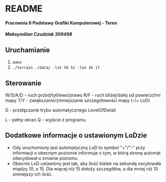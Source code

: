# README 
#### Pracownia 6 Podstawy Grafiki Komputerowej - Teren
##### Maksymilian Czudziak 309498

## Uruchamianie
1. `make`
2. `./terrain ./data/ -lat 50 51 -lon 16 17`

## Sterowanie
W/S/A/D - ruch przód/tył/lewo/prawo
R/F - ruch bliżej/dalej od powierzchni mapy
T/Y - zwiększanie/zmniejszanie szczegółowości mapy (-/+ LoD)

G - przełączanie trybu automatycznego LevelOfDetail

L - pełny ekran
Q - wyjście z programu

## Dodatkowe informacje o ustawionym LoDzie
- Gdy uruchomiony jest automatyczny LoD to symbol "+"/"-" przy informacji o obecnym poziomie informuje o tym, w którą stronę automat zdecydował o zmianie poziomu.
- Obecnie LoD ustawiony jest tak, aby ilość klatek na sekundę oscylowała między 10, a 15. Dla więcej niż 15 dołoży szczegółów, a dla mniej niż 10 zmniejszy ich ilość.